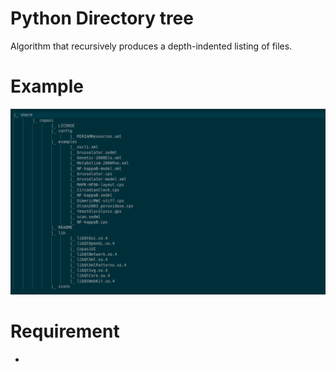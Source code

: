 # Python Directory tree

Algorithm that recursively produces a depth-indented listing of files.

# Example

![](img/example/example_tree1.png)


# Requirement

-
